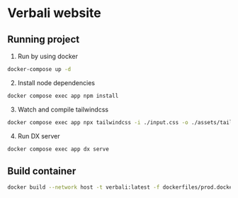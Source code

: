 # Verbali website

## Running project

1. Run by using docker
```bash
docker-compose up -d
```

2. Install node dependencies
```bash
docker compose exec app npm install
```

3. Watch and compile tailwindcss
```bash
docker compose exec app npx tailwindcss -i ./input.css -o ./assets/tailwind.css --watch
```

4. Run DX server
```bash
docker compose exec app dx serve
```

## Build container
```bash
docker build --network host -t verbali:latest -f dockerfiles/prod.dockerfile .
```
